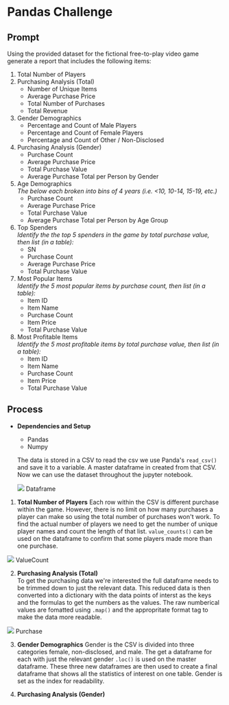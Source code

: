 # Pandas Challenge

## Prompt
Using the provided dataset for the fictional free-to-play video game generate a report that includes the following items:  
1. Total Number of Players  
2. Purchasing Analysis (Total)  
    * Number of Unique Items
    * Average Purchase Price
    * Total Number of Purchases
    * Total Revenue
3. Gender Demographics
    * Percentage and Count of Male Players
    * Percentage and Count of Female Players
    * Percentage and Count of Other / Non-Disclosed  
4. Purchasing Analysis (Gender)  
    * Purchase Count
    * Average Purchase Price
    * Total Purchase Value
    * Average Purchase Total per Person by Gender  
5. Age Demographics  
_The below each broken into bins of 4 years (i.e. <10, 10-14, 15-19, etc.)_
    * Purchase Count
    * Average Purchase Price
    * Total Purchase Value
    * Average Purchase Total per Person by Age Group
6. Top Spenders  
_Identify the the top 5 spenders in the game by total purchase value, then list (in a table):_
    * SN
    * Purchase Count
    * Average Purchase Price
    * Total Purchase Value  
7. Most Popular Items  
_Identify the 5 most popular items by purchase count, then list (in a table):_  
    * Item ID
    * Item Name
    * Purchase Count
    * Item Price
    * Total Purchase Value  
8. Most Profitable Items  
_Identify the 5 most profitable items by total purchase value, then list (in a table):_
    * Item ID
    * Item Name
    * Purchase Count
    * Item Price
    * Total Purchase Value
  
## Process  
- **Dependencies and Setup**  
    * Pandas
    * Numpy  
    
  The data is stored in a CSV to read the csv we use Panda's `read_csv()` and save it to a variable. A master dataframe in created from that CSV. Now we can use the dataset throughout the jupyter notebook.  
  
  <img src="/images/final-map.png" height="auto"> Dataframe

1. **Total Number of Players** 
  Each row within the CSV is different purchase within the game. However, there is no limit on how many purchases a player can make so using the total number of purchases won't work. To find the actual number of players we need to get the number of unique player names and count the length of that list. `value_counts()` can be used on the dataframe to confirm that some players made more than one purchase.

<img src="/images/final-map.png" height="auto"> ValueCount

2. **Purchasing Analysis (Total)**  
To get the purchasing data we're interested the full dataframe needs to be trimmed down to just the relevant data. This reduced data is then converted into a dictionary with the data points of interst as the keys and the formulas to get the numbers as the values. The raw numberical values are fomatted using `.map()` and the appropritate format tag to make the data more readable.

<img src="/images/final-map.png" height="auto"> Purchase

3. **Gender Demographics** 
Gender is the CSV is divided into three categories female, non-disclosed, and male. The get a dataframe for each with just the relevant gender `.loc()` is used on the master dataframe. These three new dataframes are then used to create a final dataframe that shows all the statistics of interest on one table. Gender is set as the index for readability.  

4. **Purchasing Analysis (Gender)** 







  
  
   


